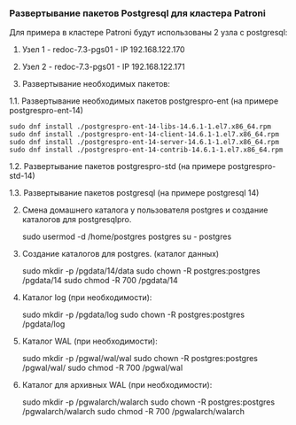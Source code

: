 ### Развертывание пакетов Postgresql для кластера Patroni
Для примера в кластере Patroni будут использованы 2 узла с postgresql:
1. Узел 1 - redoc-7.3-pgs01 - IP 192.168.122.170
2. Узел 2 - redoc-7.3-pgs01 - IP 192.168.122.171

1. Развертывание необходимых пакетов:

1.1. Развертывание необходимых пакетов postgrespro-ent (на примере postgrespro-ent-14)

    sudo dnf install ./postgrespro-ent-14-libs-14.6.1-1.el7.x86_64.rpm
    sudo dnf install ./postgrespro-ent-14-client-14.6.1-1.el7.x86_64.rpm
    sudo dnf install ./postgrespro-ent-14-server-14.6.1-1.el7.x86_64.rpm
    sudo dnf install ./postgrespro-ent-14-contrib-14.6.1-1.el7.x86_64.rpm

1.2. Развертывание пакетов postgrespro-std (на примере postgrespro-std-14)


1.3. Развертывание пакетов postgresql (на примере postgresql 14)

2. Смена домашнего каталога у пользователя postgres и создание каталогов для postgresqlpro.

    sudo usermod -d /home/postgres postgres
    su - postgres
		
3. Создание каталогов для postgres. (каталог данных)

    sudo mkdir -p /pgdata/14/data
    sudo chown -R postgres:postgres /pgdata/14
    sudo chmod -R 700 /pgdata/14
		
4. Каталог log (при необходимости):

    sudo mkdir -p /pgdata/log
    sudo chown -R postgres:postgres /pgdata/log
	
5. Каталог WAL (при необходимости):

    sudo mkdir -p /pgwal/wal/wal
    sudo chown -R postgres:postgres /pgwal/wal/
    sudo chmod -R 700 /pgwal/wal
	
6.  Каталог для архивных WAL (при необходимости):	

    sudo mkdir -p /pgwalarch/walarch
    sudo chown -R postgres:postgres  /pgwalarch/walarch
    sudo chmod -R 700 /pgwalarch/walarch
